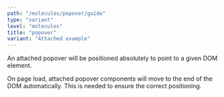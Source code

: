 ```yaml
---
path: "/molecules/popover/guide"
type: "variant"
level: "molecules"
title: "popover"
variant: "Attached example"
---
```


An attached popover will be positioned absolutely to point to a given DOM element.

<div class="frontend-kit__notification a-notification -warning"><i class="a-ui-icon a-ui-icon--ui-ic-warning"></i><div class="a-notification__content">
    On page load, attached popover components will move to the end of the DOM automatically. This is needed to ensure the correct positioning.
</div></div>
